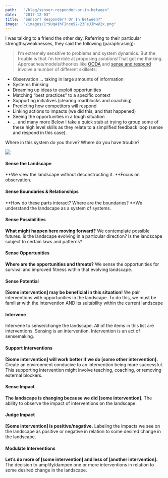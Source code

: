 ```yaml
---
path:	"/blog/sensor-responder-or-in-between"
date:	"2017-12-03"
title:	"Sensor? Responder? Or In Between?"
image:	"/images/1*9UqAihFInce92-23FeJJhw@2x.png"
---
```


I was talking to a friend the other day. Referring to their particular strengths/weaknesses, they said the following (paraphrasing):


> I’m extremely sensitive to problems and system dynamics. But the trouble is that I’m terrible at proposing *solutions*!That got me thinking. Approaches/models/theories like [OODA](https://en.m.wikipedia.org/wiki/OODA_loop) and [sense and respond](https://en.m.wikipedia.org/wiki/Sense_and_respond) involve a number of different skillsets:

* Observation … taking in large amounts of information
* Systems thinking
* Dreaming up ideas to exploit opportunities
* Matching “best practices” to a specific context
* Supporting initiatives (clearing roadblocks and coaching)
* Predicting how competitors will respond
* Linking actions to impacts (we did this, and that happened)
* Seeing the opportunities in a tough situation
* … and many more
Below I take a quick stab at trying to group some of these high level skills as they relate to a simplified feedback loop (sense and respond in this case).

Where in this system do you thrive? Where do you have trouble?

![](/images/1*9UqAihFInce92-23FeJJhw@2x.png)

#### Sense the Landscape

**We view the landscape without deconstructing it. **Focus on observation.

#### Sense Boundaries & Relationships

**How do these parts interact? Where are the boundaries? **We understand the landscape as a system of systems.

#### Sense Possibilities

**What might happen here moving forward?** We contemplate possible futures. Is the landscape evolving in a particular direction? Is the landscape subject to certain laws and patterns?

#### Sense Opportunities

**Where are the opportunities and threats?** We sense the opportunities for survival and improved fitness within that evolving landscape.

#### Sense Potential

**[Some intervention] may be beneficial in this situation!** We pair interventions with opportunities in the landscape. To do this, we must be familiar with the intervention AND its suitability within the current landscape

#### Intervene

Intervene to sense/change the landscape. All of the items in this list are interventions. Sensing is an intervention. Intervention is an act of sensemaking.

#### Support Interventions

**[Some intervention] will work better if we do [some other intervention].** Create an environment conducive to an intervention being more successful. This supporting intervention might involve teaching, coaching, or removing external blockers.

#### Sense Impact

**The landscape is changing because we did [some intervention].** The ability to observe the impact of interventions on the landscape.

#### Judge Impact

**[Some intervention] is positive/negative.** Labeling the impacts we see on the landscape as positive or negative in relation to some desired change in the landscape.

#### Modulate Interventions

**Let’s do more of [some intervention] and less of [another intervention].** The decision to amplify/dampen one or more interventions in relation to some desired change in the landscape.

